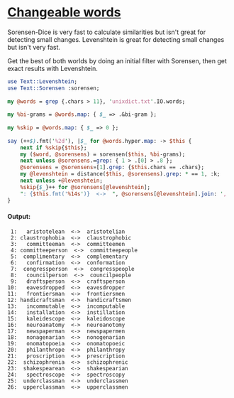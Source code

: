 [1]: https://rosettacode.org/wiki/Changeable_words

# [Changeable words][1]

Sorensen-Dice is very fast to calculate similarities but isn't great for detecting small changes. Levenshtein is great for detecting small changes but isn't very fast.



Get the best of both worlds by doing an initial filter with Sorensen, then get exact results with Levenshtein.

```perl
use Text::Levenshtein;
use Text::Sorensen :sorensen;
 
my @words = grep {.chars > 11}, 'unixdict.txt'.IO.words;
 
my %bi-grams = @words.map: { $_ => .&bi-gram };
 
my %skip = @words.map: { $_ => 0 };
 
say (++$).fmt('%2d'), |$_ for @words.hyper.map: -> $this {
    next if %skip{$this};
    my ($word, @sorensens) = sorensen($this, %bi-grams);
    next unless @sorensens.=grep: { 1 > .[0] > .8 };
    @sorensens = @sorensens»[1].grep: {$this.chars == .chars};
    my @levenshtein = distance($this, @sorensens).grep: * == 1, :k;
    next unless +@levenshtein;
    %skip{$_}++ for @sorensens[@levenshtein];
    ": {$this.fmt('%14s')}  <->  ", @sorensens[@levenshtein].join: ', ';
}
```

#### Output:
```
 1:   aristotelean  <->  aristotelian
 2: claustrophobia  <->  claustrophobic
 3:   committeeman  <->  committeemen
 4: committeeperson  <->  committeepeople
 5:  complimentary  <->  complementary
 6:   confirmation  <->  conformation
 7:  congressperson  <->  congresspeople
 8:   councilperson  <->  councilpeople
 9:   draftsperson  <->  craftsperson
10:   eavesdropped  <->  eavesdropper
11:   frontiersman  <->  frontiersmen
12: handicraftsman  <->  handicraftsmen
13:   incommutable  <->  incomputable
14:   installation  <->  instillation
15:   kaleidescope  <->  kaleidoscope
16:   neuroanatomy  <->  neuroanotomy
17:   newspaperman  <->  newspapermen
18:   nonagenarian  <->  nonogenarian
19:   onomatopoeia  <->  onomatopoeic
20:   philanthrope  <->  philanthropy
21:   proscription  <->  prescription
22:  schizophrenia  <->  schizophrenic
23:  shakespearean  <->  shakespearian
24:   spectroscope  <->  spectroscopy
25:  underclassman  <->  underclassmen
26:  upperclassman  <->  upperclassmen
```
